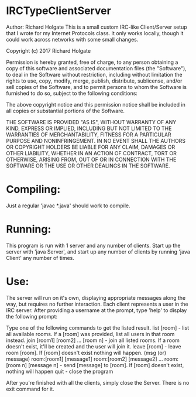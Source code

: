 # IRCTypeClientServer
Author: Richard Holgate
This is a small custom IRC-like Client/Server setup that I wrote for my Internet Protocols class. 
It only works locally, though it could work across networks with some small changes.

Copyright (c) 2017 Richard Holgate

Permission is hereby granted, free of charge, to any person obtaining a copy
of this software and associated documentation files (the "Software"), to deal
in the Software without restriction, including without limitation the rights
to use, copy, modify, merge, publish, distribute, sublicense, and/or sell
copies of the Software, and to permit persons to whom the Software is
furnished to do so, subject to the following conditions:

The above copyright notice and this permission notice shall be included in all
copies or substantial portions of the Software.

THE SOFTWARE IS PROVIDED "AS IS", WITHOUT WARRANTY OF ANY KIND, EXPRESS OR
IMPLIED, INCLUDING BUT NOT LIMITED TO THE WARRANTIES OF MERCHANTABILITY,
FITNESS FOR A PARTICULAR PURPOSE AND NONINFRINGEMENT. IN NO EVENT SHALL THE
AUTHORS OR COPYRIGHT HOLDERS BE LIABLE FOR ANY CLAIM, DAMAGES OR OTHER
LIABILITY, WHETHER IN AN ACTION OF CONTRACT, TORT OR OTHERWISE, ARISING FROM,
OUT OF OR IN CONNECTION WITH THE SOFTWARE OR THE USE OR OTHER DEALINGS IN THE
SOFTWARE.

# Compiling:
Just a regular 'javac *.java' should work to compile.

# Running:
This program is run with 1 server and any number of clients. 
Start up the server with 'java Server', and start up any number of clients by running 'java Client' any number of times.

# Use:
The server will run on it's own, displaying appropriate messages along the way, but requires no further interaction.
Each client represents a user in the IRC server. After providing a username at the prompt, type 'help' to display the following prompt:

  Type one of the following commands to get the listed result.
        list [room] - list all available rooms. If a [room] was provided, list all users in that room instead.
        join [room1] [room2] ... [room n] - join all listed rooms. If a room doesn't exist, it'll be created and the user will join it.
        leave [room] - leave room [room]. If [room] doesn't exist nothing will happen.
        (msg (or) message) room:[room1] [message1] room:[room2] [message2] ... room:[room n] [message n]
                - send [message] to [room]. If [room] doesn't exist, nothing will happen
        quit - close the program
        
After you're finished with all the clients, simply close the Server. There is no exit command for it.
